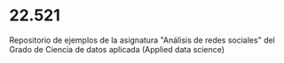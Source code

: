 # 22.521
Repositorio de ejemplos de la asignatura "Análisis de redes sociales" del Grado de Ciencia de datos aplicada (Applied data science)

